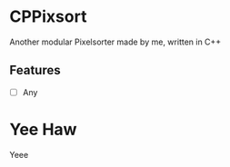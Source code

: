 # CPPixsort

Another modular Pixelsorter made by me, written in C++

## Features

- [ ] Any


# Yee Haw

Yeee
